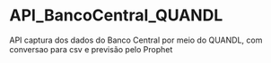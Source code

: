 # API_BancoCentral_QUANDL
API captura dos dados do Banco Central por meio do QUANDL, com conversao para csv e previsão pelo Prophet
